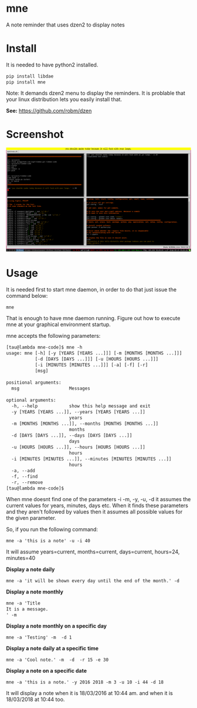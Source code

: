 mne
===

A note reminder that uses dzen2 to display notes

Install
=======

It is needed to have python2 installed.

    pip install libdae
    pip install mne

Note: It demands dzen2 menu to display the reminders.
It is problable that your linux distribution lets you easily
install that.

**See:** https://github.com/robm/dzen

Screenshot
==========

![screenshot-1](screenshot-1.jpg)

Usage
=====

It is needed first to start mne daemon, in order to do that just issue the command below:

    mne

That is enough to have mne daemon running. Figure out how to execute mne at your graphical environment startup.

mne accepts the following parameters:

    [tau@lambda mne-code]$ mne -h
    usage: mne [-h] [-y [YEARS [YEARS ...]]] [-m [MONTHS [MONTHS ...]]]
               [-d [DAYS [DAYS ...]]] [-u [HOURS [HOURS ...]]]
               [-i [MINUTES [MINUTES ...]]] [-a] [-f] [-r]
               [msg]
    
    positional arguments:
      msg                   Messages
    
    optional arguments:
      -h, --help            show this help message and exit
      -y [YEARS [YEARS ...]], --years [YEARS [YEARS ...]]
                            years
      -m [MONTHS [MONTHS ...]], --months [MONTHS [MONTHS ...]]
                            months
      -d [DAYS [DAYS ...]], --days [DAYS [DAYS ...]]
                            days
      -u [HOURS [HOURS ...]], --hours [HOURS [HOURS ...]]
                            hours
      -i [MINUTES [MINUTES ...]], --minutes [MINUTES [MINUTES ...]]
                            hours
      -a, --add
      -f, --find
      -r, --remove
    [tau@lambda mne-code]$ 
    
When mne doesnt find one of the parameters -i -m, -y, -u, -d it assumes the current values 
for years, minutes, days etc. When it finds these parameters and they aren't followed by
values then it assumes all possible values for the given parameter.

So, if you run the following command:

    mne -a 'this is a note' -u -i 40

It will assume years=current, months=current, days=current, hours=24, minutes=40

**Display a note daily**

    mne -a 'it will be shown every day until the end of the month.' -d  

**Display a note monthly**
  
    mne -a 'Title
    It is a message.
    ' -m 

**Display a note monthly on a specific day**
  
    mne -a 'Testing' -m  -d 1 
  

**Display a note daily at a specific time**
  
    mne -a 'Cool note.' -m  -d  -r 15 -e 30 
    
    
**Display a note on a specific date**

    
    mne -a 'this is a note.' -y 2016 2018 -m 3 -u 10 -i 44 -d 18

It will display a note when it is 18/03/2016 at 10:44 am. and when it is
18/03/2018 at 10:44 too.




